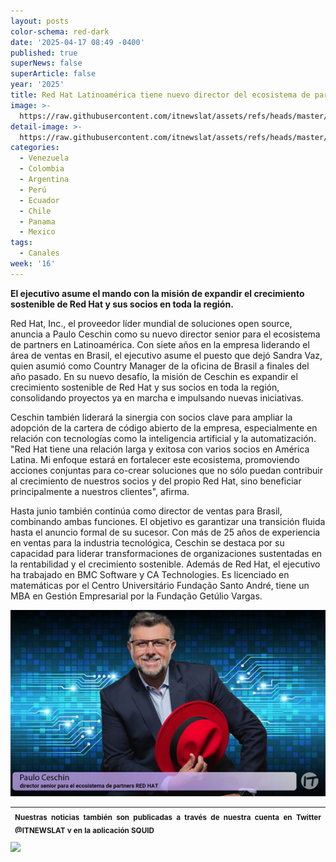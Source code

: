 ```yaml
---
layout: posts
color-schema: red-dark
date: '2025-04-17 08:49 -0400'
published: true
superNews: false
superArticle: false
year: '2025'
title: Red Hat Latinoamérica tiene nuevo director del ecosistema de partners
image: >-
  https://raw.githubusercontent.com/itnewslat/assets/refs/heads/master/img/540x320/Paulo-Ceschin-p.jpg
detail-image: >-
  https://raw.githubusercontent.com/itnewslat/assets/refs/heads/master/img/1024x680/Paulo-Ceschin-g.jpg
categories:
  - Venezuela
  - Colombia
  - Argentina
  - Perú
  - Ecuador
  - Chile
  - Panama
  - Mexico
tags:
  - Canales
week: '16'
---
```

**El ejecutivo asume el mando con la misión de expandir el crecimiento sostenible de Red Hat y sus socios en toda la región.**
 
Red Hat, Inc., el proveedor líder mundial de soluciones open source, anuncia a Paulo Ceschin como su nuevo director senior para el ecosistema de partners en Latinoamérica. Con siete años en la empresa liderando el área de ventas en Brasil, el ejecutivo asume el puesto que dejó Sandra Vaz, quien asumió como Country Manager de la oficina de Brasil a finales del año pasado. En su nuevo desafío, la misión de Ceschin es expandir el crecimiento sostenible de Red Hat y sus socios en toda la región, consolidando proyectos ya en marcha e impulsando nuevas iniciativas.
 
Ceschin también liderará la sinergia con socios clave para ampliar la adopción de la cartera de código abierto de la empresa, especialmente en relación con tecnologías como la inteligencia artificial y la automatización. "Red Hat tiene una relación larga y exitosa con varios socios en América Latina. Mi enfoque estará en fortalecer este ecosistema, promoviendo acciones conjuntas para co-crear soluciones que no sólo puedan contribuir al crecimiento de nuestros socios y del propio Red Hat, sino beneficiar principalmente a nuestros clientes", afirma.
 
Hasta junio también continúa como director de ventas para Brasil, combinando ambas funciones. El objetivo es garantizar una transición fluida hasta el anuncio formal de su sucesor.
Con más de 25 años de experiencia en ventas para la industria tecnológica, Ceschin se destaca por su capacidad para liderar transformaciones de organizaciones sustentadas en la rentabilidad y el crecimiento sostenible. Además de Red Hat, el ejecutivo ha trabajado en BMC Software y CA Technologies. Es licenciado en matemáticas por el Centro Universitário Fundação Santo André, tiene un MBA en Gestión Empresarial por la Fundação Getúlio Vargas.

![](https://raw.githubusercontent.com/itnewslat/assets/refs/heads/master/img/540x320/Paulo-Ceschin-p.jpg)

<table style="height: 42px;" width="569">
<tbody>
<tr>
<td style="text-align: justify;"><sub><strong>Nuestras noticias también son publicadas a través de nuestra cuenta en Twitter <a href="https://twitter.com/itnewslat?lang=es">@ITNEWSLAT</a> y en la aplicación <a href="https://squidapp.co/en/">SQUID</a></strong></sub></td>
</tr>
</tbody>
</table>

<img src="https://tracker.metricool.com/c3po.jpg?hash=56f88a41e39ab42c063cc51676587a04"/>